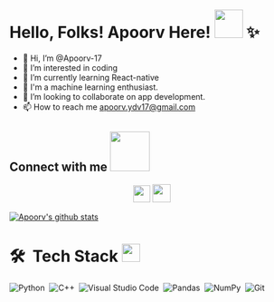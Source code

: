 # Hello, Folks! Apoorv Here! <img src = "https://raw.githubusercontent.com/MartinHeinz/MartinHeinz/master/wave.gif" width = 50px> ✨
- 👋 Hi, I’m @Apoorv-17
- 👀 I’m interested in coding
- 🌱 I’m currently learning React-native
- 🤖 I'm a machine learning enthusiast.
- 💞️ I’m looking to collaborate on app development.
- 📫 How to reach me apoorv.ydv17@gmail.com

<p align='center'> <h2> Connect with me  <img src='https://raw.githubusercontent.com/ShahriarShafin/ShahriarShafin/main/Assets/handshake.gif' width="70px"> </h2> </p>

<p align='center'>
<a href="https://www.linkedin.com/in/apoorv-yadav-1a54571b7/"><img height="30" src="https://github.com/WaylonWalker/WaylonWalker/blob/main/icon/linkedin.png?raw=true"></a>
<img src='https://media1.giphy.com/media/du3J3cXyzhj75IOgvA/giphy.gif?cid=ecf05e47x2g034i9pzwtzzsd3xgg2w9nr94t4tflbbgo3008&rid=giphy.gif' width='32px'>
</p>

[![Apoorv's github stats](https://github-readme-stats.vercel.app/api?username=Apoorv-17&count_private=true&show_icons=true&theme=radical&hide_rank=false)](https://github.com/Apoorv-17/github-readme-stats)



# 🛠 &nbsp;Tech Stack <img src = "https://media2.giphy.com/media/QssGEmpkyEOhBCb7e1/giphy.gif?cid=ecf05e47a0n3gi1bfqntqmob8g9aid1oyj2wr3ds3mg700bl&rid=giphy.gif" width = 32px>

![Python](https://img.shields.io/badge/-Python-05122A?style=flat&logo=python)&nbsp;
![C++](https://img.shields.io/badge/-C++-05122A?style=flat&logo=C%2B%2B&logoColor=00599C)&nbsp;
![Visual Studio Code](https://img.shields.io/badge/-Visual%20Studio%20Code-05122A?style=flat&logo=visual-studio-code&logoColor=007ACC)&nbsp;
![Pandas](https://img.shields.io/badge/pandas%20-%23150458.svg?&style=flat&logo=pandas&logoColor=white)&nbsp;
![NumPy](https://img.shields.io/badge/numpy%20-%23013243.svg?&style=flat&logo=numpy&logoColor=white)&nbsp;
![Git](https://img.shields.io/badge/-Git-05122A?style=flat&logo=git)&nbsp;





  
<!--
**Apoorv-17** is a ✨ _special_ ✨ repository because its `README.md` (this file) appears on your GitHub profile.

Here are some ideas to get you started:

- 🔭 I’m currently working on machine learning and data science
- 🌱 I’m currently learning Deep neural network
- 👯 I’m looking to collaborate on ...
- 🤔 I’m looking for help with ...
- 💬 Ask me about ...
- 📫 How to reach me: ...
- 😄 Pronouns: ...
- ⚡ Fun fact: ...
-->



<!---
Apoorv-17/Apoorv-17 is a ✨ special ✨ repository because its `README.md` (this file) appears on your GitHub profile.
You can click the Preview link to take a look at your changes.
--->
